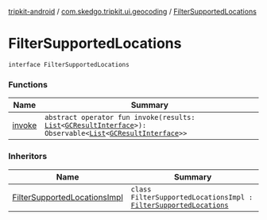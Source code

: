 [tripkit-android](../../index.md) / [com.skedgo.tripkit.ui.geocoding](../index.md) / [FilterSupportedLocations](./index.md)

# FilterSupportedLocations

`interface FilterSupportedLocations`

### Functions

| Name | Summary |
|---|---|
| [invoke](invoke.md) | `abstract operator fun invoke(results: `[`List`](https://kotlinlang.org/api/latest/jvm/stdlib/kotlin.collections/-list/index.html)`<`[`GCResultInterface`](../../com.skedgo.geocoding.agregator/-g-c-result-interface/index.md)`>): Observable<`[`List`](https://kotlinlang.org/api/latest/jvm/stdlib/kotlin.collections/-list/index.html)`<`[`GCResultInterface`](../../com.skedgo.geocoding.agregator/-g-c-result-interface/index.md)`>>` |

### Inheritors

| Name | Summary |
|---|---|
| [FilterSupportedLocationsImpl](../-filter-supported-locations-impl/index.md) | `class FilterSupportedLocationsImpl : `[`FilterSupportedLocations`](./index.md) |
